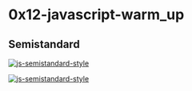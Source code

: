 # 0x12-javascript-warm_up
## Semistandard 
[![js-semistandard-style](https://raw.githubusercontent.com/standard/semistandard/master/badge.svg)](https://github.com/standard/semistandard)

[![js-semistandard-style](https://img.shields.io/badge/code%20style-semistandard-brightgreen.svg)](https://github.com/standard/semistandard)